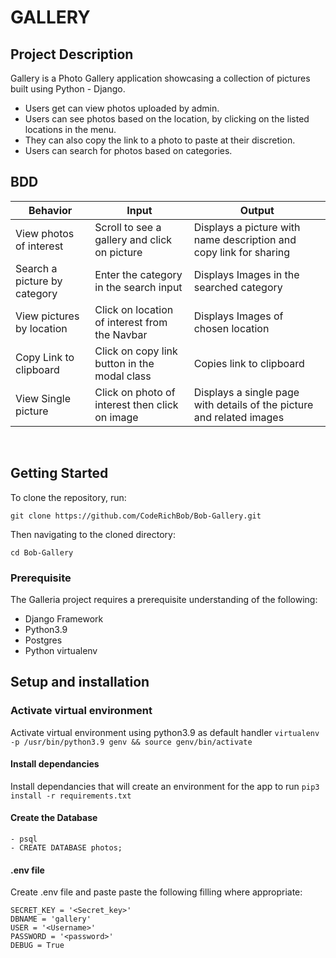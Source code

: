 # GALLERY

## Project Description

Gallery is a Photo Gallery application showcasing a collection of pictures built using Python - Django.

- Users get can view photos uploaded by admin.
- Users can see photos based on the location, by clicking on the listed locations in the menu.
- They can also copy the link to a photo to paste at their discretion.
- Users can search for photos based on categories.

## BDD

| Behavior                     | Input                                          | Output                                                                |
| ---------------------------- | ---------------------------------------------- | --------------------------------------------------------------------- |
| View photos of interest      | Scroll to see a gallery and click on picture   | Displays a picture with name description and copy link for sharing    |
| Search a picture by category | Enter the category in the search input         | Displays Images in the searched category                              |
| View pictures by location    | Click on location of interest from the Navbar  | Displays Images of chosen location                                    |
| Copy Link to clipboard       | Click on copy link button in the modal class   | Copies link to clipboard                                              |
| View Single picture          | Click on photo of interest then click on image | Displays a single page with details of the picture and related images |

<br>

## Getting Started

To clone the repository, run:

    git clone https://github.com/CodeRichBob/Bob-Gallery.git

Then navigating to the cloned directory:

    cd Bob-Gallery

### Prerequisite

The Galleria project requires a prerequisite understanding of the following:

- Django Framework
- Python3.9
- Postgres
- Python virtualenv

## Setup and installation

### Activate virtual environment

Activate virtual environment using python3.9 as default handler
`virtualenv -p /usr/bin/python3.9 genv && source genv/bin/activate`

#### Install dependancies

Install dependancies that will create an environment for the app to run `pip3 install -r requirements.txt`

#### Create the Database

    - psql
    - CREATE DATABASE photos;

#### .env file

Create .env file and paste paste the following filling where appropriate:

    SECRET_KEY = '<Secret_key>'
    DBNAME = 'gallery'
    USER = '<Username>'
    PASSWORD = '<password>'
    DEBUG = True

